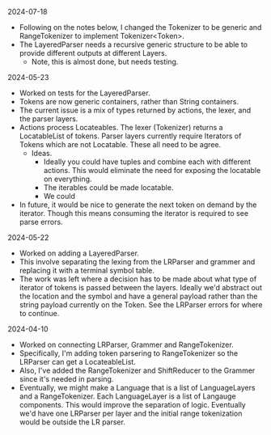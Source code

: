 2024-07-18
 - Following on the notes below, I changed the Tokenizer to be generic and RangeTokenizer to implement Tokenizer<Token<String>>.
 - The LayeredParser needs a recursive generic structure to be able to provide different outputs at different Layers.
    - Note, this is almost done, but needs testing.

2024-05-23
 - Worked on tests for the LayeredParser.
 - Tokens are now generic containers, rather than String containers.
 - The current issue is a mix of types returned by actions, the lexer, and the parser layers.
 - Actions process Locateables. The lexer (Tokenizer) returns a LocatableList of tokens. Parser layers currently require Iterators of Tokens which are not Locatable. These all need to be agree.
    - Ideas.
        - Ideally you could have tuples and combine each with different actions. This would eliminate the need for exposing the locatable on everything.
        - The iterables could be made locatable.
        - We could 
 - In future, it would be nice to generate the next token on demand by the iterator. Though this means consuming the iterator is required to see parse errors.

2024-05-22
 - Worked on adding a LayeredParser.
 - This involve separating the lexing from the LRParser and grammer and replacing it with a terminal symbol table.
 - The work was left where a decision has to be made about what type of iterator of tokens is passed between the layers. Ideally we'd abstract out the location and the symbol and have a general payload rather than the string payload currently on the Token. See the LRParser errors for where to continue.

2024-04-10
 - Worked on connecting LRParser, Grammer and RangeTokenizer.
 - Specifically, I'm adding token parsering to RangeTokenizer so the LRParser can get a LocateableList<Token>.
 - Also, I've added the RangeTokenizer and ShiftReducer to the Grammer since it's needed in parsing.
 - Eventually, we might make a Language that is a list of LanguageLayers and a RangeTokenizer. Each LanguageLayer is a list of Langauge components. This would improve the separation of logic. Eventually we'd have one LRParser per layer and the initial range tokenization would be outside the LR parser.